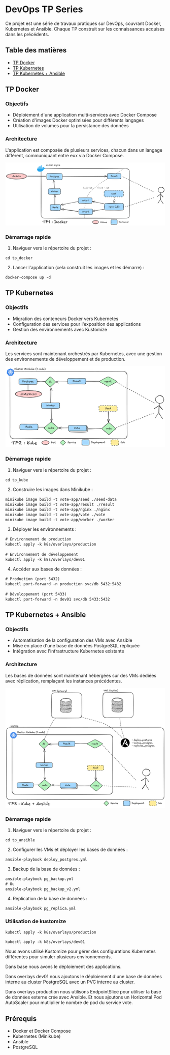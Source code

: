 # DevOps TP Series

Ce projet est une série de travaux pratiques sur DevOps, couvrant Docker, Kubernetes et Ansible. Chaque TP construit sur les connaissances acquises dans les précédents.

## Table des matières
- [TP Docker](#tp-docker)
- [TP Kubernetes](#tp-kubernetes)
- [TP Kubernetes + Ansible](#tp-kubernetes--ansible)

## TP Docker

### Objectifs
- Déploiement d'une application multi-services avec Docker Compose
- Création d'images Docker optimisées pour différents langages
- Utilisation de volumes pour la persistance des données

### Architecture
L'application est composée de plusieurs services, chacun dans un langage différent, communiquant entre eux via Docker Compose.

![Architecture TP1](docs/TP1.png)

### Démarrage rapide

1. Naviguer vers le répertoire du projet :
```shell
cd tp_docker
```

2. Lancer l'application (cela construit les images et les démarre) :
```shell
docker-compose up -d
```

## TP Kubernetes

### Objectifs
- Migration des conteneurs Docker vers Kubernetes
- Configuration des services pour l'exposition des applications
- Gestion des environnements avec Kustomize

### Architecture
Les services sont maintenant orchestrés par Kubernetes, avec une gestion des environnements de développement et de production.

![Architecture TP2](docs/TP2.png)

### Démarrage rapide

1. Naviguer vers le répertoire du projet :
```shell
cd tp_kube
```

2. Construire les images dans Minikube :
```shell
minikube image build -t vote-app/seed ./seed-data
minikube image build -t vote-app/result ./result
minikube image build -t vote-app/nginx ./nginx
minikube image build -t vote-app/vote ./vote
minikube image build -t vote-app/worker ./worker
```

3. Déployer les environnements :
```shell
# Environnement de production
kubectl apply -k k8s/overlays/production

# Environnement de développement
kubectl apply -k k8s/overlays/dev01
```

4. Accéder aux bases de données :
```shell
# Production (port 5432)
kubectl port-forward -n production svc/db 5432:5432

# Développement (port 5433)
kubectl port-forward -n dev01 svc/db 5433:5432
```

## TP Kubernetes + Ansible

### Objectifs
- Automatisation de la configuration des VMs avec Ansible
- Mise en place d'une base de données PostgreSQL répliquée
- Intégration avec l'infrastructure Kubernetes existante

### Architecture
Les bases de données sont maintenant hébergées sur des VMs dédiées avec réplication, remplaçant les instances précédentes.

![Architecture TP3](docs/TP3.png)

### Démarrage rapide

1. Naviguer vers le répertoire du projet :
```shell
cd tp_ansible
```

2. Configurer les VMs et déployer les bases de données :
```shell
ansible-playbook deploy_postgres.yml
```

3. Backup de la base de données :
```shell
ansible-playbook pg_backup.yml
# Ou
ansible-playbook pg_backup_v2.yml
```

4. Replication de la base de données :
```shell
ansible-playbook pg_replica.yml
```

### Utilisation de kustomize

```shell
kubectl apply -k k8s/overlays/production
```

```shell
kubectl apply -k k8s/overlays/dev01
```

Nous avons utilisé Kustomize pour gérer des configurations Kubernetes différentes pour simuler plusieurs environnements.

Dans base nous avons le déploiement des applications.

Dans overlays dev01 nous ajoutons le déploiement d'une base de données interne au cluster PostgreSQL 
avec un PVC interne au cluster. 

Dans overlays production nous utilisons EndpointSlice pour utiliser la base de données externe crée avec Ansible. Et nous ajoutons un Horizontal Pod AutoScaler pour mutliplier le nombre de pod du service vote.


## Prérequis

- Docker et Docker Compose
- Kubernetes (Minikube)
- Ansible
- PostgreSQL
